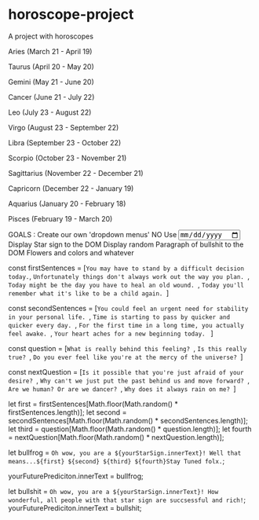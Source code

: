 # horoscope-project
A project with horoscopes

Aries (March 21 - April 19)

Taurus (April 20 - May 20)

Gemini (May 21 - June 20)

Cancer (June 21 - July 22)

Leo (July 23 - August 22)

Virgo (August 23 - September 22)

Libra (September 23 - October 22)

Scorpio (October 23 - November 21)

Sagittarius (November 22 - December 21)

Capricorn (December 22 - January 19)

Aquarius (January 20 - February 18)

Pisces (February 19 - March 20)


GOALS :
Create our own 'dropdown menus' NO
Use <input type='date'> 
Display Star sign to the DOM
Display random Paragraph of bullshit to the DOM
Flowers and colors and whatever

const firstSentences = [`You may have to stand by a difficult decision today.`, `Unfortunately things don't always work out the way you plan. `, `Today might be the day you have to heal an old wound. `, `Today you'll remember what it's like to be a child again. `]

const secondSentences = [`You could feel an urgent need for stability in your personal life. `, `Time is starting to pass by quicker and quicker every day. `, `For the first time in a long time, you actually feel awake. `, `Your heart aches for a new beginning today. ` ]

const question = [`What is really behind this feeling? `, `Is this really true? `, `Do you ever feel like you're at the mercy of the universe? `]

const nextQuestion = [`Is it possible that you're just afraid of your desire? `, `Why can't we just put the past behind us and move forward? `, `Are we human? Or are we dancer? `, `Why does it always rain on me? `]





let first = firstSentences[Math.floor(Math.random() * firstSentences.length)];
let second = secondSentences[Math.floor(Math.random() * secondSentences.length)];
let third = question[Math.floor(Math.random() * question.length)];
let fourth = nextQuestion[Math.floor(Math.random() * nextQuestion.length)];

let bullfrog = `Oh wow, you are a ${yourStarSign.innerText}! Well that means...${first} ${second} ${third} ${fourth}Stay Tuned folx.`;

yourFuturePrediciton.innerText = bullfrog;


let bullshit = `Oh wow, you are a ${yourStarSign.innerText}! How wonderful, all people with that star sign are succsessful and rich!`;
        yourFuturePrediciton.innerText = bullshit;